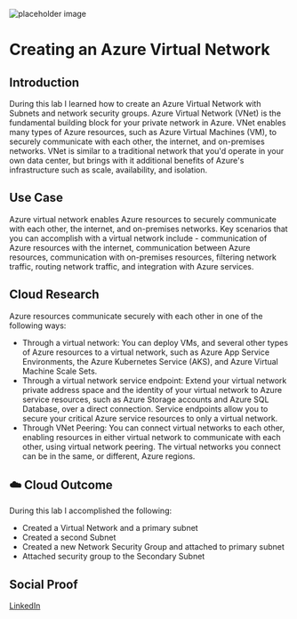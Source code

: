 ![placeholder image](https://www.edureka.co/blog/wp-content/uploads/2017/08/Virtual-Networks-Azure-Virtual-Networks-Edureka.png)

# Creating an Azure Virtual Network

## Introduction

During this lab I learned how to create an Azure Virtual Network with Subnets and network security groups. Azure Virtual Network (VNet) is the fundamental building block for your private network in Azure. VNet enables many types of Azure resources, such as Azure Virtual Machines (VM), to securely communicate with each other, the internet, and on-premises networks. VNet is similar to a traditional network that you'd operate in your own data center, but brings with it additional benefits of Azure's infrastructure such as scale, availability, and isolation.

## Use Case

Azure virtual network enables Azure resources to securely communicate with each other, the internet, and on-premises networks. Key scenarios that you can accomplish with a virtual network include - communication of Azure resources with the internet, communication between Azure resources, communication with on-premises resources, filtering network traffic, routing network traffic, and integration with Azure services.

## Cloud Research

Azure resources communicate securely with each other in one of the following ways:

* Through a virtual network: You can deploy VMs, and several other types of Azure resources to a virtual network, such as Azure App Service Environments, the Azure Kubernetes Service (AKS), and Azure Virtual Machine Scale Sets.
* Through a virtual network service endpoint: Extend your virtual network private address space and the identity of your virtual network to Azure service resources, such as Azure Storage accounts and Azure SQL Database, over a direct connection. Service endpoints allow you to secure your critical Azure service resources to only a virtual network.
* Through VNet Peering: You can connect virtual networks to each other, enabling resources in either virtual network to communicate with each other, using virtual network peering. The virtual networks you connect can be in the same, or different, Azure regions.

## ☁️ Cloud Outcome

During this lab I accomplished the following:

* Created a Virtual Network and a primary subnet
* Created a second Subnet
* Created a new Network Security Group and attached to primary subnet
* Attached security group to the Secondary Subnet

## Social Proof

[LinkedIn](https://www.linkedin.com/posts/wilkinsanchez_wilkinsanchez100daysofcloud-activity-6821295142805364736-TDXT)

